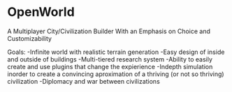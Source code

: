OpenWorld
=========

A Multiplayer City/Civilization Builder With an Emphasis on Choice and Customizability

Goals:
  -Infinite world with realistic terrain generation
  -Easy design of inside and outside of buildings
  -Multi-tiered research system
  -Ability to easily create and use plugins that change the expierience
  -Indepth simulation inorder to create a convincing aproximation of a thriving (or not so thriving) civilization
  -Diplomacy and war between civilizations
  
